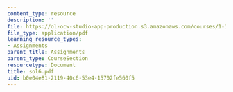 ```yaml
---
content_type: resource
description: ''
file: https://ol-ocw-studio-app-production.s3.amazonaws.com/courses/1-124j-foundations-of-software-engineering-fall-2000/b0e04e81211940c653e415702fe560f5_sol6.pdf
file_type: application/pdf
learning_resource_types:
- Assignments
parent_title: Assignments
parent_type: CourseSection
resourcetype: Document
title: sol6.pdf
uid: b0e04e81-2119-40c6-53e4-15702fe560f5
---
```


